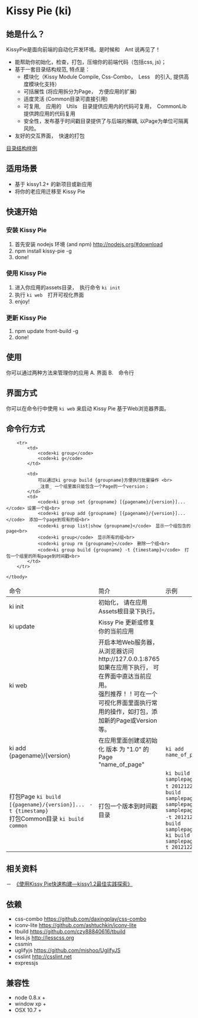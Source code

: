 # Kissy Pie (ki)

## 她是什么？

KissyPie是面向前端的自动化开发环境。是时候和　Ant 说再见了！

- 能帮助你初始化，检查，打包，压缩你的前端代码（包括css, js)；
- 基于一套目录结构规范, 特点是：
    - 模块化（Kissy Module Compile, Css-Combo，　Less　的引入, 提供高度模块化支持）
    - 可括展性 (将应用拆分为Page，　方便应用的扩展)
    - 适度灵活 (Common目录可直接引用)
    - 可复用,　应用的　Utils　目录提供应用内的代码可复用，　CommonLib 提供跨应用的代码复用
    - 安全性，发布基于时间戳目录提供了与后端的解耦, 以Page为单位可隔离风险。
- 友好的交互界面，　快速的打包

[目录结构样例](https://github.com/maxbbn/front-build/tree/kissy-pie-m/sample-project)

## 适用场景

- 基于 kissy1.2+ 的新项目或新应用
- 将你的老应用迁移至 Kissy Pie

## 快速开始

### 安装 Kissy Pie

1. 首先安装 nodejs 环境 (and npm) http://nodejs.org/#download
2. npm install kissy-pie -g
3. done!

### 使用 Kissy Pie
1. 进入你应用的assets目录，　执行命令 `ki init`
2. 执行 `ki web`　打开可视化界面
3. enjoy!

### 更新 Kissy Pie

1. npm update front-build -g
2. done!


## 使用
你可以通过两种方法来管理你的应用
A. 界面
B.　命令行

## 界面方式

你可以在命令行中使用 `ki web` 来启动 Kissy Pie 基于Web浏览器界面。

## 命令行方式

<table>
    <thead>
        <tr>
            <td>命令</td>
            <td>简介</td>
            <td>示例</td>
        </tr>
    </thead>
    <tbody>
        <tr>
            <td>ki init</td>
            <td>初始化， 请在应用　Assets根目录下执行。</td>
            <td></td>
        </tr>
        <tr>
            <td>ki update</td>
            <td>Kissy Pie 更新或修复你的当前应用</td>
            <td></td>
        </tr>
        <tr>
            <td>ki web</td>
            <td>开启本地Web服务器，从浏览器访问 http://127.0.0.1:8765<br>
                如果在应用下执行， 可在界面中直达当前应用。<br>
                强烈推荐！！可在一个可视化界面里面执行常用的操作，如打包，添加新的Page或Version等。 </td>
            <td></td>
        </tr>
        <tr>
            <td>ki add　{pagename}/{version}</td>
            <td>在应用里面创建或初始化 版本 为 "1.0" 的Page "name_of_page"</td>
            <td><code>ki add name_of_page/1.0</code></td>
        </tr>
        <tr>
            <td>
                打包Page
                <code>ki build　[{pagename}/{version}]...　-t {timestamp}</code><br>
                打包Common目录
                <code>ki build　common</code>
            </td>
            <td>打包一个版本到时间戳目录</td>
            <td>
                <code>ki build samplepage/1.0 -t 20121221</code>
                <code>ki build samplepage/1.0 samplepage2/1.0 samplepage3/1.0 -t 20121221</code>
                <code>ki build samplepage/1.0</code>
                <code>ki build samplepage/1.0 -t 20121221 -w</code>
            </td>
        </tr>

        <tr>
            <td>
                <code>ki group</code>
                <code>ki g</code>
            </td>

            <td>
                可以通过ki group build {groupname}方便执行批量操作 <br>
                _注意_ 一个组里面只能包含一个Page的一个version；
            </td>
            <td>
                <code>ki group set {groupname} [{pagename}/{version}]...</code> 设置一个组<br>
                <code>ki group add {groupname} [{pagename}/{version}]...</code>　添加一个page到现有的组<br>
                <code>ki group list|show {groupname}</code>　显示一个组包含的page<br>
                <code>ki group</code>　显示所有的组<br>
                <code>ki group rm {groupname}</code>　删除一个组<br>
                <code>ki group build {groupname} -t {timestamp}</code>　打包一个组里的所有page到时间戳<br>
            </td>
        </tr>

    </tbody>
</table>





## 相关资料
－　[《使用Kissy Pie快速构建—kissy1.2最佳实践探索》](http://www.36ria.com/5536)

## 依赖

- css-combo https://github.com/daxingplay/css-combo
- iconv-lite https://github.com/ashtuchkin/iconv-lite
- tbuild https://github.com/czy88840616/tbuild
- less.js http://lesscss.org
- cssmin 
- uglifyjs https://github.com/mishoo/UglifyJS
- csslint http://csslint.net
- expressjs


## 兼容性

* node 0.8.x +
* window xp +
* OSX 10.7 +